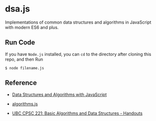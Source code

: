 # dsa.js
Implementations of common data structures and algorithms in JavaScript with modern ES6 and plus.

## Run Code

If you have `Node.js` installed, you can `cd` to the directory after cloning this repo, and then Run

```
$ node filename.js
```

## Reference

- [Data Structures and Algorithms with JavaScript](http://shop.oreilly.com/product/0636920029557.do)

- [algorithms.js](https://github.com/felipernb/algorithms.js)

- [UBC CPSC 221: Basic Algorithms and Data Structures - Handouts](https://www.ugrad.cs.ubc.ca/~cs221/2015W1/handouts.shtml)
